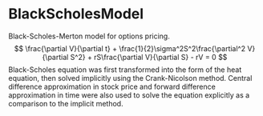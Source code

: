 # BlackScholesModel
Black-Scholes-Merton model for options pricing.
$$ \frac{\partial V}{\partial t} + \frac{1}{2}\sigma^2S^2\frac{\partial^2 V}{\partial S^2} + rS\frac{\partial V}{\partial S} - rV = 0 $$
Black-Scholes equation was first transformed into the form of the heat equation, then solved implicitly using the Crank-Nicolson method. Central difference approximation in stock price and forward difference approximation in time were also used to solve the equation explicitly as a comparison to the implicit method. 
